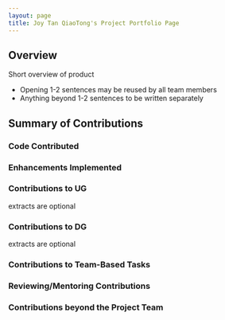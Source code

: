 ```yaml
---
layout: page
title: Joy Tan QiaoTong's Project Portfolio Page
---
```


## Overview
Short overview of product
- Opening 1-2 sentences may be reused by all team members
- Anything beyond 1-2 sentences to be written separately

## Summary of Contributions

### Code Contributed

### Enhancements Implemented

### Contributions to UG
extracts are optional

### Contributions to DG 
extracts are optional

### Contributions to Team-Based Tasks

### Reviewing/Mentoring Contributions

### Contributions beyond the Project Team